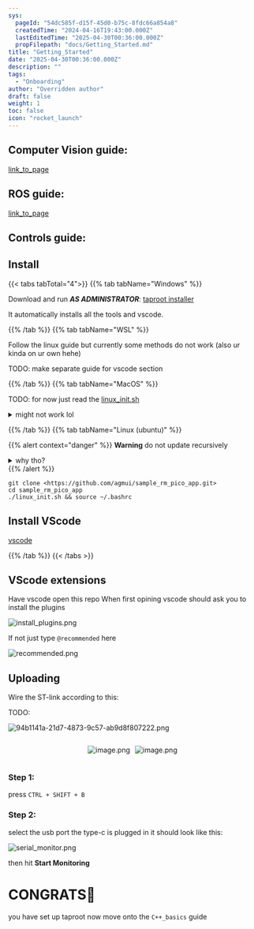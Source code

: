 ```yaml
---
sys:
  pageId: "54dc585f-d15f-45d0-b75c-8fdc66a854a8"
  createdTime: "2024-04-16T19:43:00.000Z"
  lastEditedTime: "2025-04-30T00:36:00.000Z"
  propFilepath: "docs/Getting_Started.md"
title: "Getting_Started"
date: "2025-04-30T00:36:00.000Z"
description: ""
tags:
  - "Onboarding"
author: "Overridden author"
draft: false
weight: 1
toc: false
icon: "rocket_launch"
---
```


## Computer Vision guide:

[link_to_page](86d45bc0-388b-4d26-8848-44f255f73d0e)

## ROS guide:

[link_to_page](3c76c1de-ec8f-46d6-8b0a-294005edc2d5)

## Controls guide:

## Install

{{< tabs tabTotal="4">}}
{{% tab tabName="Windows" %}}

Download and run _**AS ADMINISTRATOR**_: [taproot installer](https://github.com/Thornbots/TeachingFreshies/releases/tag/1.0)

It automatically installs all the tools and vscode.

{{% /tab %}}
{{% tab tabName="WSL" %}}

Follow the linux guide but currently some methods do not work (also ur kinda on ur own hehe)

TODO: make separate guide for vscode section

{{% /tab %}}
{{% tab tabName="MacOS" %}}

TODO: for now just read the [linux_init.sh](https://github.com/agmui/sample_rm_pico_app/blob/main/linux_init.sh)

<details>
<summary>might not work lol</summary>

`brew install libusb pkg-config`

Next install: [vscode](https://code.visualstudio.com/Download)

</details>

{{% /tab %}}
{{% tab tabName="Linux (ubuntu)" %}}

{{% alert context="danger" %}}
**Warning** do not update recursively
<details>
<summary>why tho?</summary>
There are some submodules that may go on for a while (like tinyusb) and I highly
recommend you don't need to get them.
If you want to see what submodules I update just look in `linux_init.sh`
</details>
{{% /alert %}}

```shell
git clone <https://github.com/agmui/sample_rm_pico_app.git>
cd sample_rm_pico_app
./linux_init.sh && source ~/.bashrc
```

## Install VScode

[vscode](https://code.visualstudio.com/Download)

{{% /tab %}}
{{< /tabs >}}

## VScode extensions

Have vscode open this repo
When first opining vscode should ask you to install the plugins

![install_plugins.png](https://prod-files-secure.s3.us-west-2.amazonaws.com/d518164a-d88e-44d1-a4ee-3adb3bd8bce0/89bd30f0-1825-4e77-867b-0a41ce370880/install_plugins.png?X-Amz-Algorithm=AWS4-HMAC-SHA256&X-Amz-Content-Sha256=UNSIGNED-PAYLOAD&X-Amz-Credential=ASIAZI2LB466TYJ3DB5R%2F20250624%2Fus-west-2%2Fs3%2Faws4_request&X-Amz-Date=20250624T051142Z&X-Amz-Expires=3600&X-Amz-Security-Token=IQoJb3JpZ2luX2VjEC0aCXVzLXdlc3QtMiJGMEQCIFEEMZh1EGQWh9%2FVoNEPtU1yvdqYvgKcFp7jHk3zY04vAiAL8GFbT16VgNQY9Mwj97h%2F4RA74M1oGjccMPvuiMTomCr%2FAwglEAAaDDYzNzQyMzE4MzgwNSIM1Vm5EDb9Wr4WDFQ0KtwDAdjf%2FChQE99ypJfTt29b453Lb2PMU6GFG5iUDq0wPSN0Sr3Dz2h8TlZ9uwgaDV8bVIQFA7vMF5%2FNM15w3DYDylOlf0fsBfs3BUxJiuM4y%2BniYh7L8NJbYrEkDnMzd%2BHwK3FrJMqeVIHmDEtm%2FWElQEt3M3%2F1YB%2FpIUlTkJgDOJ96I%2Bbr%2BFYurX%2FbL5mCl35voaEXBWpFqjZE0z%2Ff7CmXkQJBUeRQLIyuiptoH%2Bznphu1QtRKnyHeDM7V9mTfnEwuo9ElTGAQcVlxIFQNNI07eHuSCutRWC2sAYbEXUWNmCgjOyyf%2BlQAj0jCfJHULMPTZExAbhu%2BiyIcOJF4p29%2B4yVj6WV7iAcPHEm65qkT8ohGuVUQ1oWBiS72L48nh7kfrnspg64yV7Umf%2Bkssapbugc1Ir3kJvbnA7u%2Bk1FoIEqvJeD64HezvAzk8yCtShm6JYe%2BTV2elhrUabLK%2FCFRCEPtwGO%2FHulAnmmj6oar%2F6QfiW%2BUXyKtNO8g8qsalb23NF3MbUWPUXYAEDTiQ%2BgzNExESWd6C1DNSjF%2F3S7kHLrZ2HAlRQ55t2EokavJi0pmj8bVCoM0%2Bkbg5PT0Uwn7Cw2t5UYbduj2wTnoyasbwiB3ioQDG8EVZZh2OWgw%2Fc3owgY6pgGY5EWUbeOzVjk8PYakgC3wAHjycsnLesNX0bldoBqzES1YJlALNPBnLLy7WflebZ8Nh1QkBYaCRwTQ1o0GfQV7PQWbVKoH%2BHJ2mdUjUgwgsVT%2BpyaWr7CCc2vTr1RLzDHK8petKb%2BZDWM6jZPDpvPGvXfd%2By76%2FOoTpHjPUFtQXscp9Be6XelbmMQHEHZ%2F25DoS7P9a5F1Q9896IzKzULaq3zhDbS2&X-Amz-Signature=fbde48d3249c9180ddb88f56021e28d19402848cb4aa25356dc407d7577edc38&X-Amz-SignedHeaders=host&x-amz-checksum-mode=ENABLED&x-id=GetObject)

If not just type `@recommended` here  

![recommended.png](https://prod-files-secure.s3.us-west-2.amazonaws.com/d518164a-d88e-44d1-a4ee-3adb3bd8bce0/61e661e9-5d85-4dfc-be0d-8d2097a5e793/recommended.png?X-Amz-Algorithm=AWS4-HMAC-SHA256&X-Amz-Content-Sha256=UNSIGNED-PAYLOAD&X-Amz-Credential=ASIAZI2LB466TYJ3DB5R%2F20250624%2Fus-west-2%2Fs3%2Faws4_request&X-Amz-Date=20250624T051142Z&X-Amz-Expires=3600&X-Amz-Security-Token=IQoJb3JpZ2luX2VjEC0aCXVzLXdlc3QtMiJGMEQCIFEEMZh1EGQWh9%2FVoNEPtU1yvdqYvgKcFp7jHk3zY04vAiAL8GFbT16VgNQY9Mwj97h%2F4RA74M1oGjccMPvuiMTomCr%2FAwglEAAaDDYzNzQyMzE4MzgwNSIM1Vm5EDb9Wr4WDFQ0KtwDAdjf%2FChQE99ypJfTt29b453Lb2PMU6GFG5iUDq0wPSN0Sr3Dz2h8TlZ9uwgaDV8bVIQFA7vMF5%2FNM15w3DYDylOlf0fsBfs3BUxJiuM4y%2BniYh7L8NJbYrEkDnMzd%2BHwK3FrJMqeVIHmDEtm%2FWElQEt3M3%2F1YB%2FpIUlTkJgDOJ96I%2Bbr%2BFYurX%2FbL5mCl35voaEXBWpFqjZE0z%2Ff7CmXkQJBUeRQLIyuiptoH%2Bznphu1QtRKnyHeDM7V9mTfnEwuo9ElTGAQcVlxIFQNNI07eHuSCutRWC2sAYbEXUWNmCgjOyyf%2BlQAj0jCfJHULMPTZExAbhu%2BiyIcOJF4p29%2B4yVj6WV7iAcPHEm65qkT8ohGuVUQ1oWBiS72L48nh7kfrnspg64yV7Umf%2Bkssapbugc1Ir3kJvbnA7u%2Bk1FoIEqvJeD64HezvAzk8yCtShm6JYe%2BTV2elhrUabLK%2FCFRCEPtwGO%2FHulAnmmj6oar%2F6QfiW%2BUXyKtNO8g8qsalb23NF3MbUWPUXYAEDTiQ%2BgzNExESWd6C1DNSjF%2F3S7kHLrZ2HAlRQ55t2EokavJi0pmj8bVCoM0%2Bkbg5PT0Uwn7Cw2t5UYbduj2wTnoyasbwiB3ioQDG8EVZZh2OWgw%2Fc3owgY6pgGY5EWUbeOzVjk8PYakgC3wAHjycsnLesNX0bldoBqzES1YJlALNPBnLLy7WflebZ8Nh1QkBYaCRwTQ1o0GfQV7PQWbVKoH%2BHJ2mdUjUgwgsVT%2BpyaWr7CCc2vTr1RLzDHK8petKb%2BZDWM6jZPDpvPGvXfd%2By76%2FOoTpHjPUFtQXscp9Be6XelbmMQHEHZ%2F25DoS7P9a5F1Q9896IzKzULaq3zhDbS2&X-Amz-Signature=bfd976b54db3982d12faf7ec92374c484e52efc71724e5107f5c1b34d20ec3e6&X-Amz-SignedHeaders=host&x-amz-checksum-mode=ENABLED&x-id=GetObject)

## Uploading

Wire the ST-link according to this:

TODO:

![94b1141a-21d7-4873-9c57-ab9d8f807222.png](https://prod-files-secure.s3.us-west-2.amazonaws.com/d518164a-d88e-44d1-a4ee-3adb3bd8bce0/e5fad17d-ab82-4300-9f4c-505ab4b1202c/94b1141a-21d7-4873-9c57-ab9d8f807222.png?X-Amz-Algorithm=AWS4-HMAC-SHA256&X-Amz-Content-Sha256=UNSIGNED-PAYLOAD&X-Amz-Credential=ASIAZI2LB466TYJ3DB5R%2F20250624%2Fus-west-2%2Fs3%2Faws4_request&X-Amz-Date=20250624T051142Z&X-Amz-Expires=3600&X-Amz-Security-Token=IQoJb3JpZ2luX2VjEC0aCXVzLXdlc3QtMiJGMEQCIFEEMZh1EGQWh9%2FVoNEPtU1yvdqYvgKcFp7jHk3zY04vAiAL8GFbT16VgNQY9Mwj97h%2F4RA74M1oGjccMPvuiMTomCr%2FAwglEAAaDDYzNzQyMzE4MzgwNSIM1Vm5EDb9Wr4WDFQ0KtwDAdjf%2FChQE99ypJfTt29b453Lb2PMU6GFG5iUDq0wPSN0Sr3Dz2h8TlZ9uwgaDV8bVIQFA7vMF5%2FNM15w3DYDylOlf0fsBfs3BUxJiuM4y%2BniYh7L8NJbYrEkDnMzd%2BHwK3FrJMqeVIHmDEtm%2FWElQEt3M3%2F1YB%2FpIUlTkJgDOJ96I%2Bbr%2BFYurX%2FbL5mCl35voaEXBWpFqjZE0z%2Ff7CmXkQJBUeRQLIyuiptoH%2Bznphu1QtRKnyHeDM7V9mTfnEwuo9ElTGAQcVlxIFQNNI07eHuSCutRWC2sAYbEXUWNmCgjOyyf%2BlQAj0jCfJHULMPTZExAbhu%2BiyIcOJF4p29%2B4yVj6WV7iAcPHEm65qkT8ohGuVUQ1oWBiS72L48nh7kfrnspg64yV7Umf%2Bkssapbugc1Ir3kJvbnA7u%2Bk1FoIEqvJeD64HezvAzk8yCtShm6JYe%2BTV2elhrUabLK%2FCFRCEPtwGO%2FHulAnmmj6oar%2F6QfiW%2BUXyKtNO8g8qsalb23NF3MbUWPUXYAEDTiQ%2BgzNExESWd6C1DNSjF%2F3S7kHLrZ2HAlRQ55t2EokavJi0pmj8bVCoM0%2Bkbg5PT0Uwn7Cw2t5UYbduj2wTnoyasbwiB3ioQDG8EVZZh2OWgw%2Fc3owgY6pgGY5EWUbeOzVjk8PYakgC3wAHjycsnLesNX0bldoBqzES1YJlALNPBnLLy7WflebZ8Nh1QkBYaCRwTQ1o0GfQV7PQWbVKoH%2BHJ2mdUjUgwgsVT%2BpyaWr7CCc2vTr1RLzDHK8petKb%2BZDWM6jZPDpvPGvXfd%2By76%2FOoTpHjPUFtQXscp9Be6XelbmMQHEHZ%2F25DoS7P9a5F1Q9896IzKzULaq3zhDbS2&X-Amz-Signature=a92b86f8bbc49bbee1ecca68783dcb5c507a546e06ef4567edd90017c221d9b5&X-Amz-SignedHeaders=host&x-amz-checksum-mode=ENABLED&x-id=GetObject)

<div style="display: flex;flex-direction: row; column-gap:10px; max-width: 630px;justify-content: center;">
<div>

![image.png](https://prod-files-secure.s3.us-west-2.amazonaws.com/d518164a-d88e-44d1-a4ee-3adb3bd8bce0/210ecb78-1116-4d7b-b9b7-2292f66fa2c2/image.png?X-Amz-Algorithm=AWS4-HMAC-SHA256&X-Amz-Content-Sha256=UNSIGNED-PAYLOAD&X-Amz-Credential=ASIAZI2LB466ZCIBMRUW%2F20250624%2Fus-west-2%2Fs3%2Faws4_request&X-Amz-Date=20250624T051147Z&X-Amz-Expires=3600&X-Amz-Security-Token=IQoJb3JpZ2luX2VjECwaCXVzLXdlc3QtMiJHMEUCIFJkofGU0aZ3Za1resUmSKIBJKJOdQLUDQ6XNQJ0tnTYAiEAiAlCQYorQhe3kOx6aDSYAwBFotgSFywP2VFPFULg1UYq%2FwMIJRAAGgw2Mzc0MjMxODM4MDUiDOXx51xFgKudmm8iHCrcA1zDPGQSOHfVM6lAeGzztq4eOZWtkCGYNllxFtW4yrn7W518gyhzumpAw1TUf7vPw0Y2Ki3HAJLRY8INskAGHApmsePEbZWil%2BXfeSDDBGUz1STOShdg3uvXoecASrZbOBW%2BzswCPAtdgVsk%2F0E5AxYX0OO%2BvNoDi5fAKkF6u4V%2BuVpdm7ahR3KbJmyzXyGk1MJ32uqBrcHTXO2TbwTO%2F9pK4wAlCXNO9jUbFPV4L1qyGJD4kIYNBrYgLmNxfRcSPCsLUuNYL2VunDZCo%2F8mnlXJjNUTwVVcHvzNWQFxQEuE5tkJaKbbaeBHqLxBWK9mfOin5ZpGehvECv4fulvKofY307x1fQX9%2FhrkFiFKkGpxqOQGzKAX2qnSufYqJktUymHL6GxmtztpopahTfHqCnRldvCVASZh2RceTqWtV%2FGu%2BGQYWqnC4Yq4e3np61LWQe0WDGsJgklr0NJRE5hssd2PjbJpA%2FHfR9IOMpaATtQPmNSWedxfTkqa%2FzbIxpKoRbe90Djzq%2FzPH%2BocFzk7%2BPdJFjK%2BYTKvLpaVTPxqJQJHJEoXGAu02KXMNp0l%2Bpl9A5MwE5Qlu%2Fw2I1mreBfLmPrcuFSTdiz77316tRPr%2FwIuuJ8syNMa6Rf%2FANa1MK%2FN6MIGOqUBFEUze88KyEa8Wi%2B0s3yFHKp6XO5s0cIH5vej2X17o4ycrkDQQGkEXeKq0v12QuVzlyD3VzXmWcWd9C%2FqQg5n1Kl7I9yzaCvzxEGUKqUtgS5szgYuuX9X0FVXw12Fi0J3nSJMez0VaEuBuFhSdi19PVCuHJ7v53%2Bfvy0JmSpPIbyvHt53Bro2%2BQjoibsAIiFzqaYsaXzySt9oHhF1D1VkhWhfLAfU&X-Amz-Signature=28208fa84157eedb25302f8635d574a831352140e0d746bcc0bb834b68d7ec88&X-Amz-SignedHeaders=host&x-amz-checksum-mode=ENABLED&x-id=GetObject)

</div>
<div>

![image.png](https://prod-files-secure.s3.us-west-2.amazonaws.com/d518164a-d88e-44d1-a4ee-3adb3bd8bce0/33a0fd0f-8ca6-4a86-8e09-26e95ded1fff/image.png?X-Amz-Algorithm=AWS4-HMAC-SHA256&X-Amz-Content-Sha256=UNSIGNED-PAYLOAD&X-Amz-Credential=ASIAZI2LB4666DQT5AIR%2F20250624%2Fus-west-2%2Fs3%2Faws4_request&X-Amz-Date=20250624T051147Z&X-Amz-Expires=3600&X-Amz-Security-Token=IQoJb3JpZ2luX2VjEC0aCXVzLXdlc3QtMiJGMEQCIGX%2FZNVxtXae71Uu1Ud4HmxlY4R9jDNqmmkTaGhLEwxaAiAvnuxcSI9ABKrgxf%2Bt59ZTqQ4f6rnKHcBOZ52O4sQidir%2FAwgmEAAaDDYzNzQyMzE4MzgwNSIMwhNzQk6g%2BGHkZMUtKtwDFKuT1UeXfVXvxAzlkPET3hIDtAb3Zvd53IP3QQc3%2FiunRv5AXa9zZHalLQnOTusH7%2BU7zKtaKzBKidr1N3QB2ILjKnpZWs2NPoN3MTiq9YlslkG%2FZSNtCcqiUb37CYMazSJhTo%2BGZbm9kpvZHcam1jt6DhrtazRnSsEDA%2BvbkH536nBy%2FEeGNsvH4PMHfafbAoH17PWfLv%2FmCU7yvsE95pSi%2F0OlIQNrDKhiYA3QN1lWdP0HPOFy%2BdBBnsLeQWSdrD9ORLxfJXW%2FaEw10mJJ1uMV0accyk9Old87LUbryZHjCTyTnMCpOveSLnwiDzJ%2BAfbdkC%2FIVa3xc3wWsxNhmJQjwIi59H5Q3SyCTv07QpNG30vssvkI9TczUUd5yxlkQxy9xHF3%2Fz1hNdQlTFQwakr5I%2FCCYMaJN%2BQSiCOkx6N84mNAXdwgcR2GO2vRtiOY3VtS%2FKlbTAost51kKt3HvMfXOOf%2Fk1L%2BvczBwvVZGx8qNGZazjht1odmYcYt1RGdAThsW6NAbPTGXcVuF0tP923XxxKZAKfW2u%2F8CWaM%2FGNCTRmlUi%2FHhHD0gOZRUkpgMXHYNhe%2F7obQR4q%2BgkBCe8nRLx52PDAObgM0BSofPPJXgK0Njr7L1vQGfecwztrowgY6pgFaLVBTp31y7vXIA%2Bhs%2F1j2gfn4yhFIESGrOb0hrC4uOvLzMuwDan7BNdtpRsogO1WquD8e4gtaWQuQi6k%2BEHSiT7VHOpS8T8V3QQEOU3hpsOAHKPKtejbt5d71zKL3iEU4jnRjvo%2BpzMRihaUz%2FdNy8aGFheb%2F49XtUo5ZksmJ5Y0sj6zRRjQAYVWQzrJ6gBB0z%2BGumVw8JxyRx6apMyE2wVxdhmhZ&X-Amz-Signature=8e230515e6035d38a78b22f4e2b662f5e43f17bfcd2543ae01473d9920fbb136&X-Amz-SignedHeaders=host&x-amz-checksum-mode=ENABLED&x-id=GetObject)

</div>
</div>

### Step 1:

press `CTRL + SHIFT + B`

### Step 2:

select the usb port the type-c is plugged in it should look like this:

![serial_monitor.png](https://prod-files-secure.s3.us-west-2.amazonaws.com/d518164a-d88e-44d1-a4ee-3adb3bd8bce0/f03f4774-05d4-4393-b6a0-d5efb6d315ab/serial_monitor.png?X-Amz-Algorithm=AWS4-HMAC-SHA256&X-Amz-Content-Sha256=UNSIGNED-PAYLOAD&X-Amz-Credential=ASIAZI2LB466TYJ3DB5R%2F20250624%2Fus-west-2%2Fs3%2Faws4_request&X-Amz-Date=20250624T051142Z&X-Amz-Expires=3600&X-Amz-Security-Token=IQoJb3JpZ2luX2VjEC0aCXVzLXdlc3QtMiJGMEQCIFEEMZh1EGQWh9%2FVoNEPtU1yvdqYvgKcFp7jHk3zY04vAiAL8GFbT16VgNQY9Mwj97h%2F4RA74M1oGjccMPvuiMTomCr%2FAwglEAAaDDYzNzQyMzE4MzgwNSIM1Vm5EDb9Wr4WDFQ0KtwDAdjf%2FChQE99ypJfTt29b453Lb2PMU6GFG5iUDq0wPSN0Sr3Dz2h8TlZ9uwgaDV8bVIQFA7vMF5%2FNM15w3DYDylOlf0fsBfs3BUxJiuM4y%2BniYh7L8NJbYrEkDnMzd%2BHwK3FrJMqeVIHmDEtm%2FWElQEt3M3%2F1YB%2FpIUlTkJgDOJ96I%2Bbr%2BFYurX%2FbL5mCl35voaEXBWpFqjZE0z%2Ff7CmXkQJBUeRQLIyuiptoH%2Bznphu1QtRKnyHeDM7V9mTfnEwuo9ElTGAQcVlxIFQNNI07eHuSCutRWC2sAYbEXUWNmCgjOyyf%2BlQAj0jCfJHULMPTZExAbhu%2BiyIcOJF4p29%2B4yVj6WV7iAcPHEm65qkT8ohGuVUQ1oWBiS72L48nh7kfrnspg64yV7Umf%2Bkssapbugc1Ir3kJvbnA7u%2Bk1FoIEqvJeD64HezvAzk8yCtShm6JYe%2BTV2elhrUabLK%2FCFRCEPtwGO%2FHulAnmmj6oar%2F6QfiW%2BUXyKtNO8g8qsalb23NF3MbUWPUXYAEDTiQ%2BgzNExESWd6C1DNSjF%2F3S7kHLrZ2HAlRQ55t2EokavJi0pmj8bVCoM0%2Bkbg5PT0Uwn7Cw2t5UYbduj2wTnoyasbwiB3ioQDG8EVZZh2OWgw%2Fc3owgY6pgGY5EWUbeOzVjk8PYakgC3wAHjycsnLesNX0bldoBqzES1YJlALNPBnLLy7WflebZ8Nh1QkBYaCRwTQ1o0GfQV7PQWbVKoH%2BHJ2mdUjUgwgsVT%2BpyaWr7CCc2vTr1RLzDHK8petKb%2BZDWM6jZPDpvPGvXfd%2By76%2FOoTpHjPUFtQXscp9Be6XelbmMQHEHZ%2F25DoS7P9a5F1Q9896IzKzULaq3zhDbS2&X-Amz-Signature=ec05f583c12a3a4cafa350816c612eda99266b1661a9eefcc4a9c90df1a0916f&X-Amz-SignedHeaders=host&x-amz-checksum-mode=ENABLED&x-id=GetObject)

then hit **Start Monitoring**

# CONGRATS🎉

you have set up taproot now move onto the `C++_basics` guide
